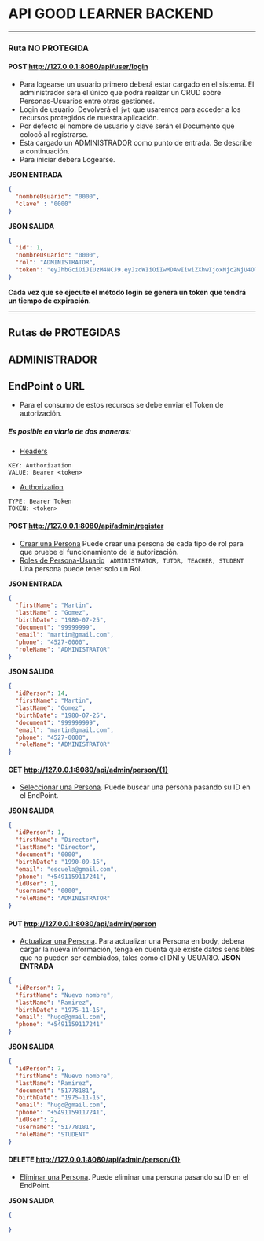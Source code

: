 # API GOOD LEARNER BACKEND

---

### Ruta NO PROTEGIDA

#### POST http://127.0.0.1:8080/api/user/login
* Para logearse un usuario primero deberá estar cargado en el sistema. El administrador será el único que podrá realizar un CRUD sobre Personas-Usuarios entre otras gestiones.
* Login de usuario. Devolverá el `jwt` que usaremos para acceder a los recursos protegidos de nuestra aplicación.
* Por defecto el nombre de usuario y clave serán el Documento que colocó al registrarse.
* Esta cargado un ADMINISTRADOR como punto de entrada. Se describe a continuación.
* Para iniciar debera Logearse.

**JSON ENTRADA**
```json
{
  "nombreUsuario": "0000",
  "clave" : "0000"
}
```

**JSON SALIDA**
```json
{
  "id": 1,
  "nombreUsuario": "0000",
  "rol": "ADMINISTRATOR",
  "token": "eyJhbGciOiJIUzM4NCJ9.eyJzdWIiOiIwMDAwIiwiZXhwIjoxNjc2NjU4OTIwfQ.ThSdwAcRseifgFyJbaOWVKOgoxJhZJt5cCvPfqb46IZnnmfPSPJHvzjpSRbz_1I4"
}
```

**Cada vez que se ejecute el método login se genera un token que tendrá un tiempo de expiración.**


---

## Rutas de PROTEGIDAS 

## ADMINISTRADOR

## EndPoint o URL

* Para el consumo de estos recursos se debe enviar el Token de autorización.
##### Es posible en viarlo de dos maneras:

* [Headers]()
```
KEY: Authorization
VALUE: Bearer <token>
```
* [Authorization]()
```
TYPE: Bearer Token
TOKEN: <token>
```

#### POST http://127.0.0.1:8080/api/admin/register 
* [Crear una Persona]() Puede crear una persona de cada tipo de rol para que pruebe el funcionamiento de la autorización.
* [Roles de Persona-Usuario]() ` ADMINISTRATOR, TUTOR, TEACHER, STUDENT` Una persona puede tener solo un Rol.

**JSON ENTRADA**
```json
{
  "firstName": "Martin",
  "lastName" : "Gomez",
  "birthDate": "1980-07-25",
  "document": "99999999",
  "email": "martin@gmail.com",
  "phone": "4527-0000",
  "roleName": "ADMINISTRATOR"
}
```

**JSON SALIDA**
```json
{
  "idPerson": 14,
  "firstName": "Martin",
  "lastName": "Gomez",
  "birthDate": "1980-07-25",
  "document": "999999999",
  "email": "martin@gmail.com",
  "phone": "4527-0000",
  "roleName": "ADMINISTRATOR"
}
```

#### GET http://127.0.0.1:8080/api/admin/person/{1}
* [Seleccionar una Persona](). Puede buscar una persona pasando su ID en el EndPoint.

**JSON SALIDA**
```json
{
  "idPerson": 1,
  "firstName": "Director",
  "lastName": "Director",
  "document": "0000",
  "birthDate": "1990-09-15",
  "email": "escuela@gmail.com",
  "phone": "+5491159117241",
  "idUser": 1,
  "username": "0000",
  "roleName": "ADMINISTRATOR"
}
```

#### PUT http://127.0.0.1:8080/api/admin/person
* [Actualizar una Persona](). Para actualizar una Persona en body, debera cargar la nueva información, tenga en cuenta que existe datos sensibles que no pueden ser cambiados, tales como el DNI y USUARIO.
  **JSON ENTRADA**
```json
{
  "idPerson": 7,
  "firstName": "Nuevo nombre",
  "lastName": "Ramirez",
  "birthDate": "1975-11-15",
  "email": "hugo@gmail.com",
  "phone": "+5491159117241"
}
```

**JSON SALIDA**
```json
{
  "idPerson": 7,
  "firstName": "Nuevo nombre",
  "lastName": "Ramirez",
  "document": "51778181",
  "birthDate": "1975-11-15",
  "email": "hugo@gmail.com",
  "phone": "+5491159117241",
  "idUser": 2,
  "username": "51778181",
  "roleName": "STUDENT"
}
```

#### DELETE http://127.0.0.1:8080/api/admin/person/{1}
* [Eliminar una Persona](). Puede eliminar una persona pasando su ID en el EndPoint.

**JSON SALIDA**
```json
{
  
}
